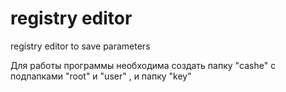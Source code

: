 # registry editor
registry editor to save parameters
<p>Для работы программы необходима создать папку "cashe" с подпапками "root" и "user" , и папку "key"</p>
